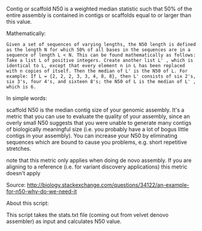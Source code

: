 Contig or scaffold N50 is a weighted median statistic such that 50% of the entire assembly is contained in contigs or scaffolds equal to or larger than this value.

Mathematically:

    Given a set of sequences of varying lengths, the N50 length is defined as the length N for which 50% of all bases in the sequences are in a sequence of length L < N. This can be found mathematically as follows: Take a list L of positive integers. Create another list L' , which is identical to L, except that every element n in L has been replaced with n copies of itself. Then the median of L' is the N50 of L. For example: If L = {2, 2, 2, 3, 3, 4, 8, 8}, then L' consists of six 2's, six 3's, four 4's, and sixteen 8's; the N50 of L is the median of L' , which is 6.

In simple words:

scaffold N50 is the median contig size of your genomic assembly. It's a metric that you can use to evaluate the quality of your assembly, since an overly small N50 suggests that you were unable to generate many contigs of biologically meaningful size (i.e. you probably have a lot of bogus little contigs in your assembly). You can increase your N50 by eliminating sequences which are bound to cause you problems, e.g. short repetitive stretches.

note that this metric only applies when doing de novo assembly. If you are aligning to a reference (i.e. for variant discovery applications) this metric doesn't apply

Source: http://biology.stackexchange.com/questions/34122/an-example-for-n50-why-do-we-need-it

About this script:

This script takes the stats.txt file (coming out from velvet denovo assembler) as input and calculates N50 value.

